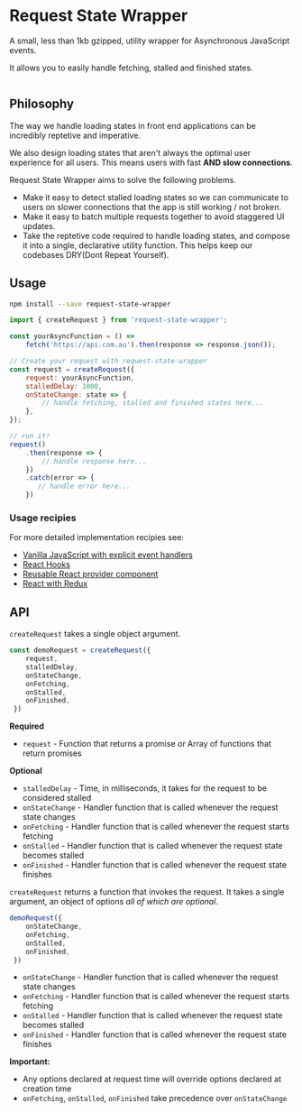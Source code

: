 # Request State Wrapper

A small, less than 1kb gzipped, utility wrapper for Asynchronous JavaScript events.  

It allows you to easily handle fetching, stalled and finished states.

<p align="center"><img src="https://user-images.githubusercontent.com/12635736/55130897-ab155600-5170-11e9-9d83-478281e512b7.gif" alt="" /></p>

## Philosophy

The way we handle loading states in front end applications can be incredibly reptetive and imperative.

We also design loading states that aren't always the optimal user experience for all users. This means users with fast **AND slow connections**.

Request State Wrapper aims to solve the following problems.

- Make it easy to detect stalled loading states so we can communicate to users on slower connections that the app is still working / not broken.
- Make it easy to batch multiple requests together to avoid staggered UI updates.
- Take the reptetive code required to handle loading states, and compose it into a single, declarative utility function. This helps keep our codebases DRY(Dont Repeat Yourself).

## Usage

```bash
npm install --save request-state-wrapper
```

```javascript
import { createRequest } from 'request-state-wrapper';

const yourAsyncFunction = () => 
    fetch('https://api.com.au').then(response => response.json());

// Create your request with request-state-wrapper
const request = createRequest({
    request: yourAsyncFunction,
    stalledDelay: 1000,
    onStateChange: state => { 
        // handle fetching, stalled and finished states here... 
    },
});

// run it!
request()
    .then(response => {
        // handle response here...
    })
    .catch(error => {
       // handle error here... 
    })
```

### Usage recipies

For more detailed implementation recipies see:

- [Vanilla JavaScript with explicit event handlers](https://codesandbox.io/s/62vpv1o813)
- [React Hooks](https://codesandbox.io/s/kw9p9jwz3v)
- [Reusable React provider component](https://codesandbox.io/s/w6m4w2vowl)
- [React with Redux](https://codesandbox.io/s/8krrvvj2z9)

## API

`createRequest` takes a single object argument.

```javascript
const demoRequest = createRequest({ 
    request,
    stalledDelay,
    onStateChange,
    onFetching,
    onStalled,
    onFinished,
 })
```

**Required**

- `request` - Function that returns a promise *or* Array of functions that return promises

**Optional**

- `stalledDelay` - Time, in milliseconds, it takes for the request to be considered stalled
- `onStateChange` - Handler function that is called whenever the request state changes
- `onFetching` - Handler function that is called whenever the request starts fetching
- `onStalled` - Handler function that is called whenever the request state becomes stalled
- `onFinished` - Handler function that is called whenever the request state finishes

`createRequest` returns a function that invokes the request. It takes a single argument, an object of options *all of which are optional*.

```javascript
demoRequest({
    onStateChange,
    onFetching,
    onStalled,
    onFinished,
 })
```

- `onStateChange` - Handler function that is called whenever the request state changes
- `onFetching` - Handler function that is called whenever the request starts fetching
- `onStalled` - Handler function that is called whenever the request state becomes stalled
- `onFinished` - Handler function that is called whenever the request state finishes

**Important:** 

- Any options declared at request time will override options declared at creation time
- `onFetching`, `onStalled`, `onFinished` take precedence over `onStateChange`
